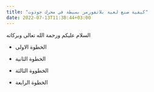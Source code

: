 ```yaml
---
title: "كيفية صنع لعبة بلاتفورمر بسيطة في محرك جودوت"
date: 2022-07-13T11:38:44+03:00
---
```


السلام عليكم ورحمة الله تعالى وبركاته

- الخطوة الاولى

- الخطوة الثانية

- الخطووة الثالثة 

- الخطوة الرابعة
